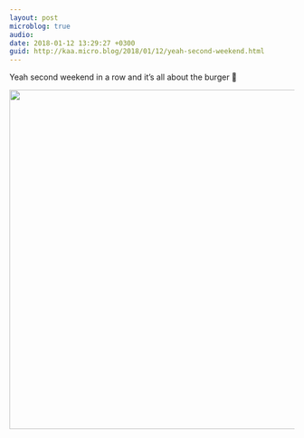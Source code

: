 ```yaml
---
layout: post
microblog: true
audio: 
date: 2018-01-12 13:29:27 +0300
guid: http://kaa.micro.blog/2018/01/12/yeah-second-weekend.html
---
```

Yeah second weekend in a row and it’s all about the burger 🍔

<img src="https://micro.kaa.bz/uploads/2018/694e362732.jpg" width="600" height="600" />
